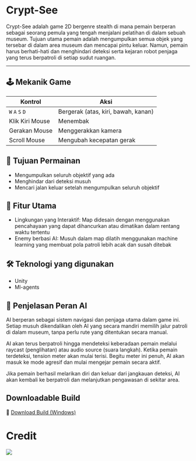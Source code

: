 # Crypt-See
Crypt-See adalah game 2D bergenre stealth di mana pemain berperan sebagai seorang pemula yang tengah menjalani pelatihan di dalam sebuah museum. Tujuan utama pemain adalah mengumpulkan semua objek yang tersebar di dalam area museum dan mencapai pintu keluar. Namun, pemain harus berhati-hati dan menghindari deteksi serta kejaran robot penjaga yang terus berpatroli di setiap sudut ruangan.

---

## 🕹️ Mekanik Game
| Kontrol              | Aksi                        |
|----------------------|-----------------------------|
| `W` `A` `S` `D`       | Bergerak (atas, kiri, bawah, kanan) |
| Klik Kiri Mouse      | Menembak                   |
| Gerakan Mouse        | Menggerakkan kamera         |
| Scroll Mouse         | Mengubah kecepatan gerak    |

## 🎯 Tujuan Permainan
- Mengumpulkan seluruh objektif yang ada
- Menghindar dari deteksi musuh
- Mencari jalan keluar setelah mengumpulkan seluruh objektif

## 🧠 Fitur Utama
- Lingkungan yang Interaktif: Map didesain dengan menggunakan pencahayaan yang dapat dihancurkan atau dimatikan dalam rentang waktu tertentu
- Enemy berbasi AI: Musuh dalam map dilatih menggunakan machine learning yang membuat pola patroli lebih acak dan susah ditebak

## 🛠️ Teknologi yang digunakan
- Unity
- Ml-agents

## 🤖 Penjelasan Peran AI
AI berperan sebagai sistem navigasi dan penjaga utama dalam game ini. Setiap musuh dikendalikan oleh AI yang secara mandiri memilih jalur patroli di dalam museum, tanpa perlu rute yang ditentukan secara manual.

AI akan terus berpatroli hingga mendeteksi keberadaan pemain melalui raycast (penglihatan) atau audio source (suara langkah). Ketika pemain terdeteksi, tension meter akan mulai terisi. Begitu meter ini penuh, AI akan masuk ke mode agresif dan mulai mengejar pemain secara aktif.

Jika pemain berhasil melarikan diri dan keluar dari jangkauan deteksi, AI akan kembali ke berpatroli dan melanjutkan pengawasan di sekitar area.

## Downloadable Build
🔗 [Download Build (Windows) ](https://github.com/adharjmn3/Crypt-See/releases/tag/0.0.1)

# Credit
<a href="https://github.com/adharjmn3/Crypt-See/graphs/contributors">
  <img src="https://contrib.rocks/image?repo=adharjmn3/Crypt-See" />
</a>
